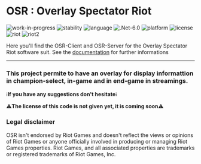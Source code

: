# **OSR** : Overlay Spectator Riot 
![work-in-progress](https://img.shields.io/badge/respos%20status-WIP-yellow)
![stability](https://img.shields.io/badge/stability-experimental-orange)
![language](https://img.shields.io/badge/language-c%23-brightgreen)
![.Net-6.0](https://img.shields.io/badge/.NET-6.0-brightgreen)
![platform](https://img.shields.io/badge/platform-windows-brightgreen)
![license](https://img.shields.io/badge/license-comming%20soon-critical)
![riot](https://img.shields.io/badge/game-League%20of%20Legends-blue)
![riot2](https://img.shields.io/badge/game-RIOT-blue)

Here you'll find the OSR-Client and OSR-Server for the Overlay Spectator Riot software suit.
See the [documentation](https://sky-csc.github.io/OSR/) for further informations

---
### This project permite to have an overlay for display informattion in champion-select, in-game and in end-game in streamings.

ℹ️**If you have any suggestions don't hesitate**ℹ️

⚠️**The license of this code is not given yet, it is coming soon**⚠️

### **Legal disclaimer**
OSR isn't endorsed by Riot Games and doesn't reflect the views or opinions of Riot Games or anyone officially involved in producing or managing Riot Games properties. Riot Games, and all associated properties are trademarks or registered trademarks of Riot Games, Inc.
